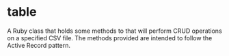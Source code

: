 # table

A Ruby class that holds some methods to that will perform CRUD operations on a specified CSV file. The methods provided are intended to follow the Active Record pattern.
